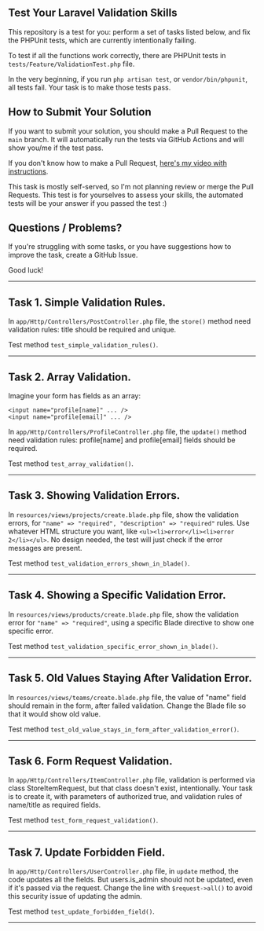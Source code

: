 ## Test Your Laravel Validation Skills

This repository is a test for you: perform a set of tasks listed below, and fix the PHPUnit tests, which are currently intentionally failing.

To test if all the functions work correctly, there are PHPUnit tests in `tests/Feature/ValidationTest.php` file.

In the very beginning, if you run `php artisan test`, or `vendor/bin/phpunit`, all tests fail.
Your task is to make those tests pass.

## How to Submit Your Solution

If you want to submit your solution, you should make a Pull Request to the `main` branch.
It will automatically run the tests via GitHub Actions and will show you/me if the test pass.

If you don't know how to make a Pull Request, [here's my video with instructions](https://www.youtube.com/watch?v=vEcT6JIFji0).

This task is mostly self-served, so I'm not planning review or merge the Pull Requests. This test is for yourselves to assess your skills, the automated tests will be your answer if you passed the test :)


## Questions / Problems?

If you're struggling with some tasks, or you have suggestions how to improve the task, create a GitHub Issue.

Good luck!

---

## Task 1. Simple Validation Rules.

In `app/Http/Controllers/PostController.php` file, the `store()` method need validation rules: title should be required and unique.

Test method `test_simple_validation_rules()`.

---

## Task 2. Array Validation.

Imagine your form has fields as an array:

```
<input name="profile[name]" ... />
<input name="profile[email]" ... />
```

In `app/Http/Controllers/ProfileController.php` file, the `update()` method need validation rules: profile[name] and profile[email] fields should be required.

Test method `test_array_validation()`.

---

## Task 3. Showing Validation Errors.

In `resources/views/projects/create.blade.php` file, show the validation errors, for `"name" => "required", "description" => "required"` rules. Use whatever HTML structure you want, like `<ul><li>error</li><li>error 2</li></ul>`. No design needed, the test will just check if the error messages are present.

Test method `test_validation_errors_shown_in_blade()`.

---

## Task 4. Showing a Specific Validation Error.

In `resources/views/products/create.blade.php` file, show the validation error for `"name" => "required"`, using a specific Blade directive to show one specific error.

Test method `test_validation_specific_error_shown_in_blade()`.

---

## Task 5. Old Values Staying After Validation Error.

In `resources/views/teams/create.blade.php` file, the value of "name" field should remain in the form, after failed validation. Change the Blade file so that it would show old value.

Test method `test_old_value_stays_in_form_after_validation_error()`.

---

## Task 6. Form Request Validation.

In `app/Http/Controllers/ItemController.php` file, validation is performed via class StoreItemRequest, but that class doesn't exist, intentionally. Your task is to create it, with parameters of authorized true, and validation rules of name/title as required fields.

Test method `test_form_request_validation()`.

---

## Task 7. Update Forbidden Field.

In `app/Http/Controllers/UserController.php` file, in `update` method, the code updates all the fields. But users.is_admin should not be updated, even if it's passed via the request. Change the line with `$request->all()` to avoid this security issue of updating the admin.

Test method `test_update_forbidden_field()`.

---

